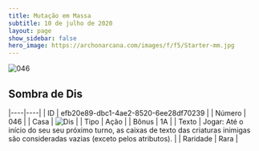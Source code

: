 ```yaml
---
title: Mutação em Massa
subtitle: 10 de julho de 2020
layout: page
show_sidebar: false
hero_image: https://archonarcana.com/images/f/f5/Starter-mm.jpg
---
```


![046](https://cdn.keyforgegame.com/media/card_front/pt/479_046_J2CQFV6CJRQ4_pt.png)

## Sombra de Dis

|----|----|
| ID | efb20e89-dbc1-4ae2-8520-6ee28df70239 |
| Número | 046 |
| Casa | ![Dis](https://archonarcana.com/images/thumb/e/e8/Dis.png/22px-Dis.png "Dis") |
| Tipo | Ação |
| Bônus | 1A |
| Texto | Jogar: Até o início do seu seu próximo turno, as caixas de texto das criaturas inimigas são consideradas vazias (exceto pelos atributos). |
| Raridade | Rara |
